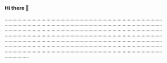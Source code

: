 ### Hi there 👋

.......................................................................................................................................................................................................................................................................................................................................................................................................................................................................................................................................................................................................................................................................................................................................................................................................................................................................................................................